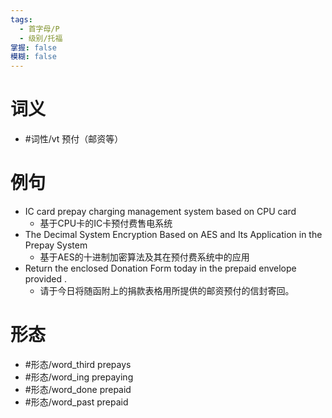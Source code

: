 ```yaml
---
tags:
  - 首字母/P
  - 级别/托福
掌握: false
模糊: false
---
```

# 词义
- #词性/vt  预付（邮资等）
# 例句
- IC card prepay charging management system based on CPU card
	- 基于CPU卡的IC卡预付费售电系统
- The Decimal System Encryption Based on AES and Its Application in the Prepay System
	- 基于AES的十进制加密算法及其在预付费系统中的应用
- Return the enclosed Donation Form today in the prepaid envelope provided .
	- 请于今日将随函附上的捐款表格用所提供的邮资预付的信封寄回。
# 形态
- #形态/word_third prepays
- #形态/word_ing prepaying
- #形态/word_done prepaid
- #形态/word_past prepaid
